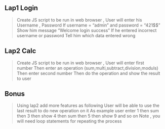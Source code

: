 ## Lap1 Login
> Create JS script to be run in web browser ,
 User will enter his Username , Password
 If username = “admin” and password = “421$$”
 Show him message “Welcome login success”
 If he entered incorrect username or password
 Tell him which data entered wrong


## Lap2 Calc
> Create JS script to be run in web browser ,
  User will enter first number
  Then enter an operation (sum,multi,subtract,division,moduls)
  Then enter second number
  Then do the operation and show the result to user


## Bonus
> Using lap2 add more features as following
 User will be able to use the last result to do new operation on it
 As example user enter 1 then sum then 3 then show 4 then sum then 5 then show
 9 and so on
 Note , you will need loop statements for repeating the process